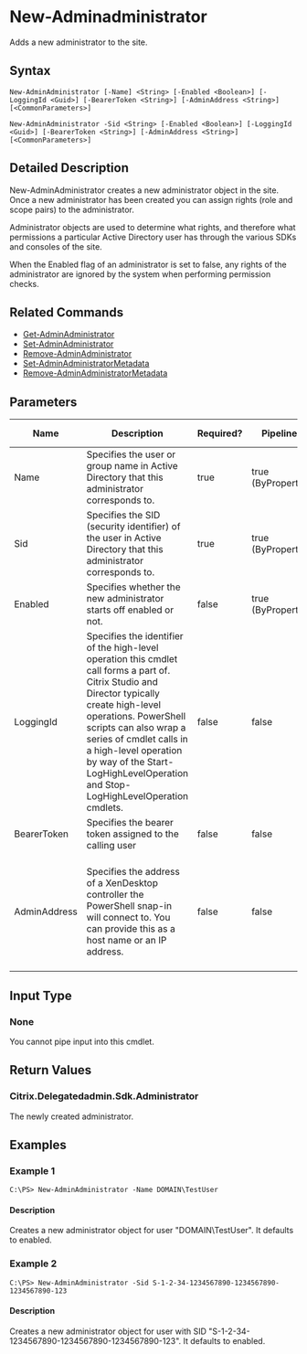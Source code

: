 ﻿
# New-Adminadministrator
Adds a new administrator to the site.
## Syntax
```
New-AdminAdministrator [-Name] <String> [-Enabled <Boolean>] [-LoggingId <Guid>] [-BearerToken <String>] [-AdminAddress <String>] [<CommonParameters>]

New-AdminAdministrator -Sid <String> [-Enabled <Boolean>] [-LoggingId <Guid>] [-BearerToken <String>] [-AdminAddress <String>] [<CommonParameters>]
```
## Detailed Description
New-AdminAdministrator creates a new administrator object in the site. Once a new administrator has been created you can assign rights (role and scope pairs) to the administrator.

Administrator objects are used to determine what rights, and therefore what permissions a particular Active Directory user has through the various SDKs and consoles of the site.

When the Enabled flag of an administrator is set to false, any rights of the administrator are ignored by the system when performing permission checks.


## Related Commands

* [Get-AdminAdministrator](./Get-AdminAdministrator/)
* [Set-AdminAdministrator](./Set-AdminAdministrator/)
* [Remove-AdminAdministrator](./Remove-AdminAdministrator/)
* [Set-AdminAdministratorMetadata](./Set-AdminAdministratorMetadata/)
* [Remove-AdminAdministratorMetadata](./Remove-AdminAdministratorMetadata/)
## Parameters
| Name   | Description | Required? | Pipeline Input | Default Value |
| --- | --- | --- | --- | --- |
| Name | Specifies the user or group name in Active Directory that this administrator corresponds to. | true | true (ByPropertyName) |  |
| Sid | Specifies the SID (security identifier) of the user in Active Directory that this administrator corresponds to. | true | true (ByPropertyName) |  |
| Enabled | Specifies whether the new administrator starts off enabled or not. | false | true (ByPropertyName) | True |
| LoggingId | Specifies the identifier of the high-level operation this cmdlet call forms a part of. Citrix Studio and Director typically create high-level operations. PowerShell scripts can also wrap a series of cmdlet calls in a high-level operation by way of the Start-LogHighLevelOperation and Stop-LogHighLevelOperation cmdlets. | false | false |  |
| BearerToken | Specifies the bearer token assigned to the calling user | false | false |  |
| AdminAddress | Specifies the address of a XenDesktop controller the PowerShell snap-in will connect to. You can provide this as a host name or an IP address. | false | false | Localhost. Once a value is provided by any cmdlet, this value becomes the default. |

## Input Type

### None
You cannot pipe input into this cmdlet.
## Return Values

### Citrix.Delegatedadmin.Sdk.Administrator
The newly created administrator.
## Examples

### Example 1
```
C:\PS> New-AdminAdministrator -Name DOMAIN\TestUser
```
#### Description
Creates a new administrator object for user "DOMAIN\\TestUser". It defaults to enabled.
### Example 2
```
C:\PS> New-AdminAdministrator -Sid S-1-2-34-1234567890-1234567890-1234567890-123
```
#### Description
Creates a new administrator object for user with SID "S-1-2-34-1234567890-1234567890-1234567890-123". It defaults to enabled.
